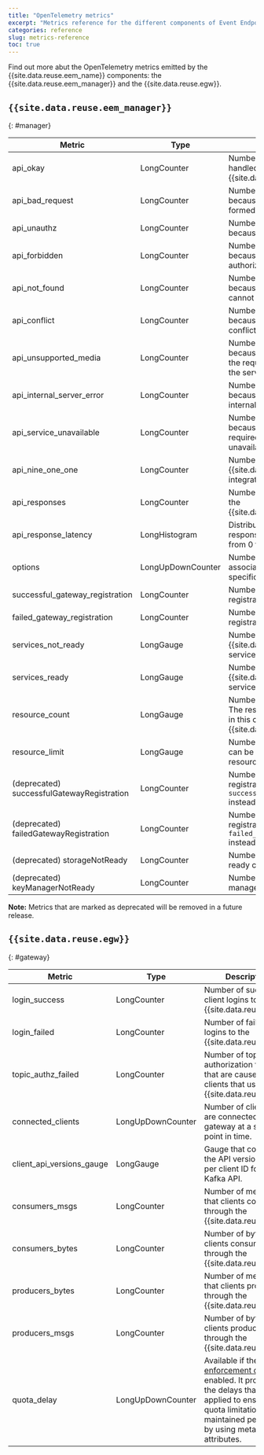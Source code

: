 ```yaml
---
title: "OpenTelemetry metrics"
excerpt: "Metrics reference for the different components of Event Endpoint Management."
categories: reference
slug: metrics-reference
toc: true
---
```


Find out more abut the OpenTelemetry metrics emitted by the {{site.data.reuse.eem_name}} components: the {{site.data.reuse.eem_manager}} and the {{site.data.reuse.egw}}.

## `{{site.data.reuse.eem_manager}}`
{: #manager}

| Metric | Type |  Description | 
| ----------- | ----------- | ----------- | 
| api_okay | LongCounter | Number of successful API calls handled by the {{site.data.reuse.eem_manager}}. | 
| api_bad_request | LongCounter | Number of failed API calls because the request is badly formed. |
| api_unauthz | LongCounter | Number of failed API calls because the user is not known. | 
| api_forbidden | LongCounter | Number of failed API calls because the user is not authorized. | 
| api_not_found | LongCounter | Number of failed API calls because a referenced resource cannot not be found. |
| api_conflict | LongCounter | Number of failed API calls because the requested change conflicts with the current state. | 
| api_unsupported_media | LongCounter | Number of failed API calls because the content format of the request is not acceptable for the server. | 
| api_internal_server_error | LongCounter | Number of failed API calls because the server had an internal error occur. | 
| api_service_unavailable | LongCounter | Number of failed API calls because the service that is required for the request is unavailable. | 
| api_nine_one_one | LongCounter | Number of failed API calls for {{site.data.reuse.apic_short}} integration errors. | 
| api_responses | LongCounter | Number of API calls handled by the {{site.data.reuse.eem_manager}}. |
| api_response_latency | LongHistogram | Distribution of API responses by response time (ms) into buckets from 0 to 10000 in steps of 500. | 
| options | LongUpDownCounter | Number of options and their associated subscriptions at a specific point in time. | 
| successful_gateway_registration | LongCounter | Number of successful gateway registrations. | 
| failed_gateway_registration | LongCounter |  Number of failed gateway registrations. | 
| services_not_ready | LongGauge | Number of {{site.data.reuse.eem_name}} services that are not yet ready. |
| services_ready | LongGauge | Number of {{site.data.reuse.eem_name}} services that are ready. |
| resource_count | LongGauge | Number of resources created. The resources that are included in this count are: Options and {{site.data.reuse.egw}}s. |
| resource_limit | LongGauge | Number of resources within that can be created. Not present if no resource limit is set. |
| (deprecated) successfulGatewayRegistration | LongCounter | Number of successful gateway registrations. Use `successful_gateway_registration` instead. |
| (deprecated) failedGatewayRegistration | LongCounter |  Number of failed gateway registrations. Use `failed_gateway_registration` instead. |
| (deprecated) storageNotReady | LongCounter | Number of times the storage ready check failed. |
| (deprecated) keyManagerNotReady | LongCounter | Number of times the key manager ready check failed. |

**Note:** Metrics that are marked as deprecated will be removed in a future release. <!-- previously stated: "Use the equivalent metrics not marked as deprecated". Instead we've pointed to the equivalent new one, except for storageNotReady and keyManagerNotReady that have no equivalents. -->

## `{{site.data.reuse.egw}}`
{: #gateway}

| Metric | Type |  Description |
| ----------- | ----------- | ----------- |
| login_success | LongCounter | Number of successful client logins to the {{site.data.reuse.egw}}. |
| login_failed | LongCounter | Number of failed client logins to the {{site.data.reuse.egw}}. |
| topic_authz_failed | LongCounter | Number of topic authorization failures that are caused by clients that use the {{site.data.reuse.egw}}. |
| connected_clients | LongUpDownCounter | Number of clients that are connected to this gateway at a specific point in time. |
| client_api_versions_gauge | LongGauge | Gauge that contains the API versions used per client ID for each Kafka API. |
| consumers_msgs | LongCounter | Number of messages that clients consume through the {{site.data.reuse.egw}}. |
| consumers_bytes | LongCounter | Number of bytes that clients consume through the {{site.data.reuse.egw}}. |
| producers_bytes | LongCounter | Number of messages that clients produce through the {{site.data.reuse.egw}}. |
| producers_msgs | LongCounter | Number of bytes that clients produce through the {{site.data.reuse.egw}}. |
| quota_delay | LongUpDownCounter | Available if the [quota enforcement control](../../about/key-concepts/#controls) is enabled. It provides the delays that are applied to ensure that quota limitations are maintained per client by using metadata attributes. |
